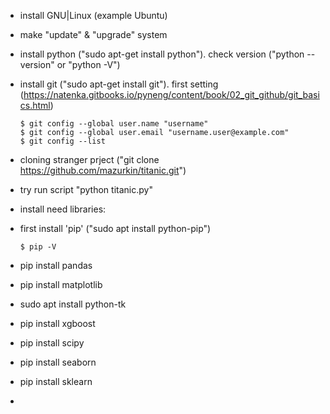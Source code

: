 * install GNU|Linux (example Ubuntu)
* make "update" & "upgrade" system
* install python ("sudo apt-get install python"). check version ("python --version" or "python -V")

* install git ("sudo apt-get install git"). first setting (https://natenka.gitbooks.io/pyneng/content/book/02_git_github/git_basics.html)
 
      $ git config --global user.name "username"
      $ git config --global user.email "username.user@example.com"
      $ git config --list

* cloning stranger prject ("git clone https://github.com/mazurkin/titanic.git")
* try run script "python titanic.py"

* install need libraries:
* first install 'pip' ("sudo apt install python-pip")
     
      $ pip -V 
* pip install pandas
* pip install matplotlib
* sudo apt install python-tk
* pip install xgboost
* pip install scipy
* pip install seaborn
* pip install sklearn
* 
